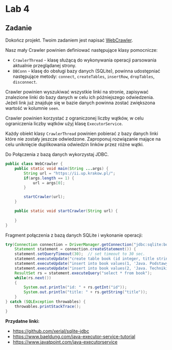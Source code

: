 # Lab 4

## Zadanie
Dokończ projekt. Twoim zadaniem jest napisać [WebCrawler](https://pl.wikipedia.org/wiki/Robot_internetowy). 

Nasz mały Crawler powinien definiować następujące klasy pomocnicze:
* `CrawlerThread` - klasę służącą do wykonywania operacji parsowania aktualnie przeglądanej strony.
* `DBConn` - klasę do obsługi bazy danych (SQLite), powinna udostępniać następujące metody: `connect`, `createTables`, `insertRow`, `dropTables`, `disconnect`. 

Crawler powinien wyszukiwać wszystkie linki na stronie, zapisywać znalezione linki do bazy danych w celu ich późniejszego odwiedzenia. Jeżeli link już znajduje się w bazie danych powinna zostać zwiększona wartość w kolumnie `seen`.

Crawler powinien korzystać z ograniczonej liczby wątków, w celu ograniczenia liczby wątków użyj klasę `ExecutorService`.

Każdy obiekt klasy `CrawlerThread` powinien pobierać z bazy danych linki które nie zostały jeszcze odwiedzone. Zaproponuj rozwiązanie mające na celu uniknięcie duplikowania odwiedzin linków przez różne wątki.

Do Połączenia z bazą danych wykorzystaj JDBC.

```java
public class WebCrawler {
    public static void main(String ...args) {
        String url = "https://ii.up.krakow.pl/";
        if(args.length == 1) {
            url = args[0];
        }

        startCrawler(url);
    }

    public static void startCrawler(String url) {
        
    }
}
```

Fragment połączenia z bazą danych SQLite i wykonanie operacji:
```java
try(Connection connection = DriverManager.getConnection("jdbc:sqlite:books.db");
    Statement statement = connection.createStatement()) {
    statement.setQueryTimeout(30);  // set timeout to 30 sec.
    statement.executeUpdate("create table book (id integer, title string)");
    statement.executeUpdate("insert into book values(1, 'Java. Podstawy. Wydanie XII')");
    statement.executeUpdate("insert into book values(2, 'Java. Techniki zaawansowane. Wydanie XI')");
    ResultSet rs = statement.executeQuery("select * from book");
    while(rs.next())
    {       
        System.out.println("id: " + rs.getInt("id"));
        System.out.println("title: " + rs.getString("title"));
    }
} catch (SQLException throwables) {
    throwables.printStackTrace();
}
```

**Przydatne linki:**
* https://github.com/xerial/sqlite-jdbc
* https://www.baeldung.com/java-executor-service-tutorial
* https://www.javatpoint.com/java-executorservice
